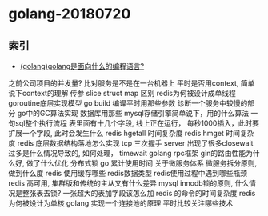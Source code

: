 # golang-20180720

## 索引
- [(golang)golang是面向什么的编程语言?](#golanggolang是面向什么的编程语言)

之前公司项目的并发量?
比对服务是不是在一台机器上
平时是否用context, 简单说下context的理解
传参 slice struct map 区别
redis为何被设计成单线程
goroutine底层实现模型
go build 编译平时用那些参数
诊断一个服务中较慢的部分
go中的GC算法实现
数据库用那些
mysql存储引擎简单说下，用的什么算法
一句sql整个执行流程
表里面有十几个字段, 线上正在运行， 每秒1000插入，此时要扩展一个字段, 此时会发生什么
redis hgetall 时间复杂度
redis hmget 时间复杂度
redis 底层数据结构落地怎么实现
tcp 三次握手
server 出现了很多closewait 过多是什么情况导致的, 如何处理， timewait
golang rpc框架
gin的路由性能为什么好, 做了什么优化
分布式锁
go 累计使用时间
关于微服务体系
微服务拆分原则, 做到什么度
redis 使用缓存哪些
redis数据类型
redis使用过程中遇到哪些瓶颈
redis 高可用, 集群版和传统的主从又有什么差异
mysql innodb锁的原则, 什么情况是整张表去锁?
一张超大的表加字段该怎么加
redis 的命令的时间复杂度
redis为何被设计为单核
golang 实现一个连接池的原理
平时比较关注哪些技术

